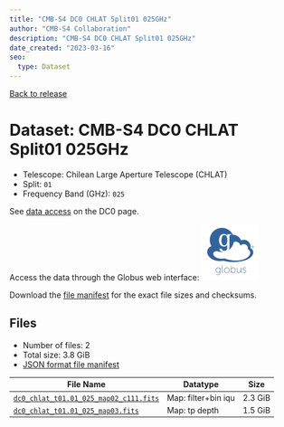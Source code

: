 ```yaml
---
title: "CMB-S4 DC0 CHLAT Split01 025GHz"
author: "CMB-S4 Collaboration"
description: "CMB-S4 DC0 CHLAT Split01 025GHz"
date_created: "2023-03-16"
seo:
  type: Dataset
---
```


[Back to release](./dc0.html#datasets)

# Dataset: CMB-S4 DC0 CHLAT Split01 025GHz

- Telescope: Chilean Large Aperture Telescope (CHLAT) 
- Split: `01`
- Frequency Band (GHz): `025`

See [data access](./dc0.html#data-access) on the DC0 page.

Access the data through the Globus web interface: [![Download via Globus](images/globus-logo.png)](https://app.globus.org/file-manager?origin_id=38f01147-f09e-483d-a552-3866669a846d&origin_path=%2Fdatareleases%2Fdc0%2Fmission%2Fchlat%2Fsplit01%2F025%2F)

Download the [file manifest](https://g-456d30.0ed28.75bc.data.globus.org/datareleases/dc0/mission/chlat/split01/025/manifest.json) for the exact file sizes and checksums.

## Files

- Number of files: 2
- Total size: 3.8 GiB
- [JSON format file manifest](https://g-456d30.0ed28.75bc.data.globus.org/datareleases/dc0/mission/chlat/split01/025/manifest.json)

|                                                                               File Name                                                                               |      Datatype       |  Size   |
| --------------------------------------------------------------------------------------------------------------------------------------------------------------------- | ------------------- | ------- |
| [`dc0_chlat_t01.01_025_map02_c111.fits`](https://g-456d30.0ed28.75bc.data.globus.org/datareleases/dc0/mission/chlat/split01/025/dc0_chlat_t01.01_025_map02_c111.fits) | Map: filter+bin iqu | 2.3 GiB |
| [`dc0_chlat_t01.01_025_map03.fits`](https://g-456d30.0ed28.75bc.data.globus.org/datareleases/dc0/mission/chlat/split01/025/dc0_chlat_t01.01_025_map03.fits)           | Map: tp depth       | 1.5 GiB |
